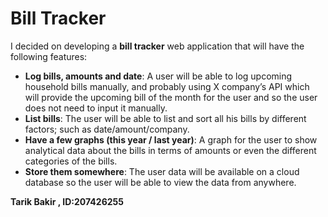 # Bill Tracker
I decided on developing a **bill tracker** web application that will have the
following features:
* **Log bills, amounts and date**: 
A user will be able to log upcoming household bills manually, and
probably using X company’s API which will provide the upcoming bill of
the month for the user and so the user does not need to input it
manually.
* **List bills**: 
The user will be able to list and sort all his bills by different factors; such
as date/amount/company.
* **Have a few graphs (this year / last year)**: 
A graph for the user to show analytical data about the bills in terms of
amounts or even the different categories of the bills.
* **Store them somewhere**: 
The user data will be available on a cloud database so the user will be
able to view the data from anywhere.



**Tarik Bakir , ID:207426255**
